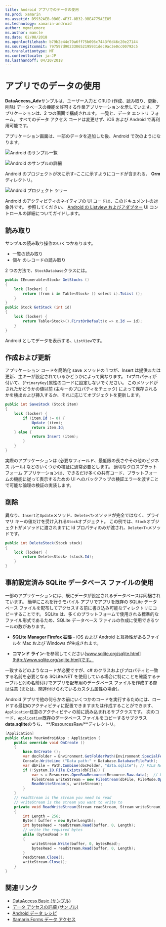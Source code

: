 ```yaml
---
title: Android アプリでのデータの使用
ms.prod: xamarin
ms.assetid: D5932AEB-0B6E-4F37-8B32-9BE4775AEE85
ms.technology: xamarin-android
author: mgmclemore
ms.author: mamcle
ms.date: 02/08/2018
ms.openlocfilehash: b79b2e44e79a6ff75b096c7443f6d46c20e27144
ms.sourcegitcommit: 797597d902330652195931dec9ac3e0cc00792c5
ms.translationtype: MT
ms.contentlocale: ja-JP
ms.lasthandoff: 04/20/2018
---
```

# <a name="using-data-in-an-app"></a>アプリでのデータの使用

**DataAccess_Adv**サンプルは、ユーザー入力と CRUD (作成、読み取り、更新、削除) データベースの機能を許可する作業アプリケーションを示しています。 アプリケーションは、2 つの画面で構成されます。 一覧と、データ エントリ フォーム。 すべてのデータ アクセス コードは変更せず、iOS および Android で再利用可能です。

アプリケーション画面は、一部のデータを追加した後、Android で次のようになります。

![Android のサンプル一覧](using-data-in-an-app-images/image11.png "Android のサンプル一覧")

![Android のサンプルの詳細](using-data-in-an-app-images/image12.png "Android のサンプルの詳細")

Android のプロジェクトが次に示す&ndash;ここに示すようにコードが含まれる、 **Orm**ディレクトリ。

![Android プロジェクト ツリー](using-data-in-an-app-images/image14.png "Android プロジェクトのツリー")

Android のアクティビティのネイティブの UI コードは、このドキュメントの対象外です。 参照してください、 [Android の Listview およびアダプター](~/android/user-interface/layouts/list-view/index.md) UI コントロールの詳細についてガイドします。

## <a name="read"></a>読み取り

サンプルの読み取り操作のいくつかあります。

-  一覧の読み取り
-  個々 のレコードの読み取り

2 つの方法で、`StockDatabase`クラスには。

```csharp
public IEnumerable<Stock> GetStocks ()
{
    lock (locker) {
        return (from i in Table<Stock> () select i).ToList ();
    }
}
public Stock GetStock (int id)
{
    lock (locker) {
        return Table<Stock>().FirstOrDefault(x => x.Id == id);
    }
}
```

Android としてデータを表示する、`ListView`です。

## <a name="create-and-update"></a>作成および更新

アプリケーション コードを簡略化 save メソッドの 1 つが、Insert は提供または 更新、主キーが設定されているかどうかによって異なります。 `Id`プロパティが付いて、`[PrimaryKey]`属性のコードに設定しないでください。 このメソッドがされたかどうかの値以前 (主キーのプロパティをチェック) によって保存されるかを検出および挿入するか、それに応じてオブジェクトを更新します。

```csharp
public int SaveStock (Stock item)
{
    lock (locker) {
        if (item.Id != 0) {
            Update (item);
            return item.Id;
    } else {
            return Insert (item);
        }
    }
}
```

実際のアプリケーションは (必要なフィールド、最低限の長さやその他のビジネス ルール) などのいくつかの検証に通常必要とします。 適切なクロスプラット フォーム アプリケーションは、できるだけ多くの共有コード、プラットフォームの機能に従って表示するための UI へのバックアップの検証エラーを渡すことで可能な論理の検証の実装します。

## <a name="delete"></a>削除

異なり、`Insert`と`Update`メソッド、`Delete<T>`メソッドが完全ではなく、プライマリ キーの値だけを受け入れる`Stock`オブジェクト。 この例では、`Stock`オブジェクトがメソッドに渡されますに Id プロパティのみが渡され、`Delete<T>`メソッドです。

```csharp
public int DeleteStock(Stock stock)
{
    lock (locker) {
        return Delete<Stock> (stock.Id);
    }
}
```

## <a name="using-a-pre-populated-sqlite-database-file"></a>事前設定済み SQLite データベース ファイルの使用

一部のアプリケーションには、既にデータが設定されるデータベースは同梱されています。 簡単にこれを行うモバイル アプリでアプリを既存の SQLite データベース ファイルを配布してアクセスする前に書き込み可能なディレクトリにコピーすることです。 SQLite は、多くのプラットフォームで使用される標準的なファイル形式であるため、SQLite データベース ファイルの作成に使用できるツールの数があります。

-   **SQLite Manager Firefox 拡張** &ndash; iOS および Android と互換性があるファイルを Mac および Windows が生成されます。

-   **コマンド ライン**&ndash;を参照してください[www.sqlite.org/sqlite.html](http://www.sqlite.org/sqlite.html)です。

一致するどのようなコードが必要ですが、c# のクラスおよびプロパティと一致する名前を必要となる SQLite.NET を使用している場合に特にことを確認するテーブルと列の名前付けでアプリを配布用のデータベース ファイルを作成する際は注意 (または、関連付けられているカスタム属性の場合)。

Android アプリで他の何らかの前にいくつかのコードを実行するためには、ロードする最初のアクティビティに配置できますまたは作成することができます、`Application`任意のアクティビティの前に読み込まれるサブクラスです。 次のコード、`Application`既存のデータベース ファイルをコピーするサブクラス**data.sqlite**のうち、 **/ResourcesRaw/**ディレクトリ。

```csharp
[Application]
public class YourAndroidApp : Application {
    public override void OnCreate ()
    {
        base.OnCreate ();
        var docFolder = Environment.GetFolderPath(Environment.SpecialFolder.Personal);
        Console.WriteLine ("Data path:" + Database.DatabaseFilePath);
        var dbFile = Path.Combine(docFolder, "data.sqlite"); // FILE NAME TO USE WHEN COPIED
        if (!System.IO.File.Exists(dbFile)) {
            var s = Resources.OpenRawResource(Resource.Raw.data);  // DATA FILE RESOURCE ID
            FileStream writeStream = new FileStream(dbFile, FileMode.OpenOrCreate, FileAccess.Write);
            ReadWriteStream(s, writeStream);
        }
    }
    // readStream is the stream you need to read
    // writeStream is the stream you want to write to
    private void ReadWriteStream(Stream readStream, Stream writeStream)
    {
        int Length = 256;
        Byte[] buffer = new Byte[Length];
        int bytesRead = readStream.Read(buffer, 0, Length);
        // write the required bytes
        while (bytesRead > 0)
        {
            writeStream.Write(buffer, 0, bytesRead);
            bytesRead = readStream.Read(buffer, 0, Length);
        }
        readStream.Close();
        writeStream.Close();
    }
}
```


## <a name="related-links"></a>関連リンク

- [DataAccess Basic (サンプル)](https://github.com/xamarin/mobile-samples/tree/master/DataAccess/Basic)
- [データ アクセスの詳細 (サンプル)](https://github.com/xamarin/mobile-samples/tree/master/DataAccess/Advanced)
- [Android データ レシピ](https://developer.xamarin.com/recipes/android/data/)
- [Xamarin.Forms データ アクセス](~/xamarin-forms/app-fundamentals/databases.md)
